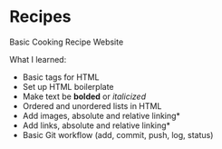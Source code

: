 # Recipes

Basic Cooking Recipe Website

What I learned:
  * Basic tags for HTML
  * Set up HTML boilerplate
  * Make text be **bolded** or *italicized*
  * Ordered and unordered lists in HTML
  * Add images, absolute and relative linking*
  * Add links, absolute and relative linking*
  * Basic Git workflow (add, commit, push, log, status)

